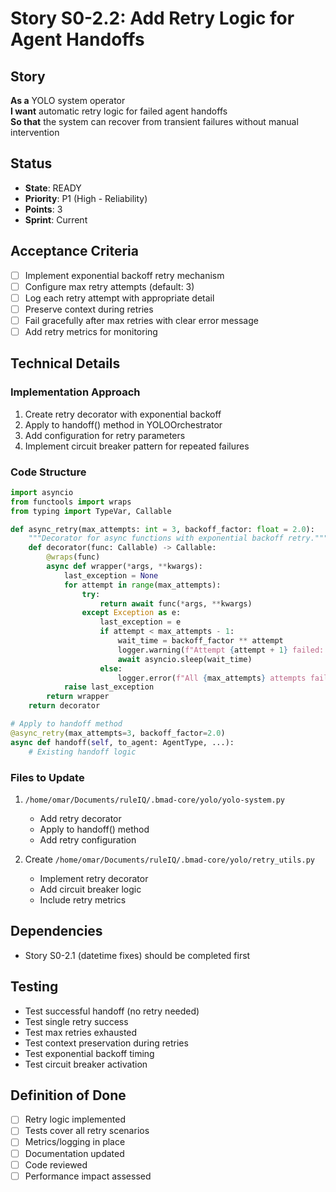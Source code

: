 # Story S0-2.2: Add Retry Logic for Agent Handoffs

## Story
**As a** YOLO system operator  
**I want** automatic retry logic for failed agent handoffs  
**So that** the system can recover from transient failures without manual intervention

## Status
- **State**: READY
- **Priority**: P1 (High - Reliability)
- **Points**: 3
- **Sprint**: Current

## Acceptance Criteria
- [ ] Implement exponential backoff retry mechanism
- [ ] Configure max retry attempts (default: 3)
- [ ] Log each retry attempt with appropriate detail
- [ ] Preserve context during retries
- [ ] Fail gracefully after max retries with clear error message
- [ ] Add retry metrics for monitoring

## Technical Details

### Implementation Approach
1. Create retry decorator with exponential backoff
2. Apply to handoff() method in YOLOOrchestrator
3. Add configuration for retry parameters
4. Implement circuit breaker pattern for repeated failures

### Code Structure
```python
import asyncio
from functools import wraps
from typing import TypeVar, Callable

def async_retry(max_attempts: int = 3, backoff_factor: float = 2.0):
    """Decorator for async functions with exponential backoff retry."""
    def decorator(func: Callable) -> Callable:
        @wraps(func)
        async def wrapper(*args, **kwargs):
            last_exception = None
            for attempt in range(max_attempts):
                try:
                    return await func(*args, **kwargs)
                except Exception as e:
                    last_exception = e
                    if attempt < max_attempts - 1:
                        wait_time = backoff_factor ** attempt
                        logger.warning(f"Attempt {attempt + 1} failed: {e}. Retrying in {wait_time}s...")
                        await asyncio.sleep(wait_time)
                    else:
                        logger.error(f"All {max_attempts} attempts failed")
            raise last_exception
        return wrapper
    return decorator

# Apply to handoff method
@async_retry(max_attempts=3, backoff_factor=2.0)
async def handoff(self, to_agent: AgentType, ...):
    # Existing handoff logic
```

### Files to Update
1. `/home/omar/Documents/ruleIQ/.bmad-core/yolo/yolo-system.py`
   - Add retry decorator
   - Apply to handoff() method
   - Add retry configuration

2. Create `/home/omar/Documents/ruleIQ/.bmad-core/yolo/retry_utils.py`
   - Implement retry decorator
   - Add circuit breaker logic
   - Include retry metrics

## Dependencies
- Story S0-2.1 (datetime fixes) should be completed first

## Testing
- Test successful handoff (no retry needed)
- Test single retry success
- Test max retries exhausted
- Test context preservation during retries
- Test exponential backoff timing
- Test circuit breaker activation

## Definition of Done
- [ ] Retry logic implemented
- [ ] Tests cover all retry scenarios
- [ ] Metrics/logging in place
- [ ] Documentation updated
- [ ] Code reviewed
- [ ] Performance impact assessed
